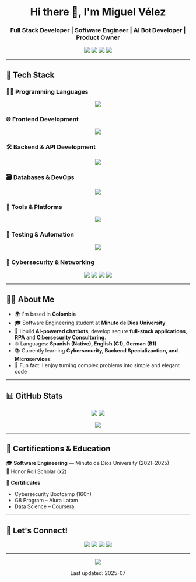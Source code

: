 <h1 align="center">Hi there 👋, I'm Miguel Vélez</h1>
<h3 align="center">Full Stack Developer | Software Engineer | AI Bot Developer | Product Owner</h3>

<p align="center">
  <a href="https://github.com/IronMike524"><img src="https://img.shields.io/github/followers/IronMike524?label=Follow&style=social"></a>
  <a href="https://www.linkedin.com/in/miguelvelezz"><img src="https://img.shields.io/badge/LinkedIn-blue?logo=linkedin&logoColor=white&style=flat-square"></a>
  <a href="mailto:miguel.velez.dev@gmail.com"><img src="https://img.shields.io/badge/Gmail-D14836?logo=gmail&logoColor=white&style=flat-square"></a>
  <a href="https://www.miguelvelezdev.com/"><img src="https://img.shields.io/badge/Portfolio-222?logo=google-chrome&logoColor=white&style=flat-square"></a>
</p>

---

## 🚀 Tech Stack

### 👨‍💻 Programming Languages
<p align="center">
  <img src="https://skillicons.dev/icons?i=python,js,ts,php,java&theme=light" />
</p>

### 🌐 Frontend Development
<p align="center">
  <img src="https://skillicons.dev/icons?i=html,css,angular,bootstrap,figma&theme=light" />
</p>

### 🛠️ Backend & API Development
<p align="center">
  <img src="https://skillicons.dev/icons?i=nodejs,django,flask,fastapi&theme=light" />
</p>

### 🗃️ Databases & DevOps
<p align="center">
  <img src="https://skillicons.dev/icons?i=mysql,sqlite,docker,linux,maven&theme=light" />
</p>

### 🧰 Tools & Platforms
<p align="center">
  <img src="https://skillicons.dev/icons?i=github,git,vscode,idea,wordpress,postman,stackoverflow&theme=light" />
</p>

### 🧪 Testing & Automation
<p align="center">
  <img src="https://skillicons.dev/icons?i=selenium&theme=light" />
</p>

### 🔐 Cybersecurity & Networking
<p align="center">
  <img src="https://skillicons.dev/icons?i=wireshark&theme=light" />
  <img src="https://img.shields.io/badge/Nmap-004579?style=for-the-badge&logo=nmap&logoColor=white" />
  <img src="https://img.shields.io/badge/Cisco%20Packet%20Tracer-1BA0D7?style=for-the-badge&logo=cisco&logoColor=white" />
  <img src="https://img.shields.io/badge/ISO%2027001%20Compliance-blue?style=for-the-badge" />
</p>


---

## 🧑‍💻 About Me

- 🌍 I'm based in **Colombia**
- 🎓 Software Engineering student at **Minuto de Dios University**
- 🤖 I build **AI-powered chatbots**, develop secure **full-stack applications**, **RPA** and **Cibersecurity Consultoring**.
- 🌐 Languages: **Spanish (Native), English (C1), German (B1)**
- 📚 Currently learning **Cybersecurity, Backend Specializaction, and Microservices**
- 🧩 Fun fact: I enjoy turning complex problems into simple and elegant code

---

## 📊 GitHub Stats

<p align="center">
  <img src="https://github-readme-stats.vercel.app/api?username=IronMike524&show_icons=true&theme=github_dark" />
  <img src="https://github-readme-streak-stats.herokuapp.com?user=IronMike524&theme=blueberry_duo" />
</p>
<p align="center">
  <img src="https://github-readme-stats.vercel.app/api/top-langs/?username=IronMike524&layout=compact&theme=github_dark" />
</p>

---

## 🧠 Certifications & Education

🎓 **Software Engineering** — Minuto de Dios University (2021–2025)  
🏅 Honor Roll Scholar (x2)

📜 **Certificates**  
- Cybersecurity Bootcamp (160h)  
- G8 Program – Alura Latam  
- Data Science – Coursera

---

## 🤝 Let's Connect!

<p align="center">
  <a href="https://linkedin.com/in/miguelvelezz"><img src="https://img.shields.io/badge/LinkedIn-0077B5?style=for-the-badge&logo=linkedin&logoColor=white"></a>
  <a href="https://github.com/IronMike524"><img src="https://img.shields.io/badge/GitHub-181717?style=for-the-badge&logo=github&logoColor=white"></a>
  <a href="mailto:miguel.velez.dev@gmail.com"><img src="https://img.shields.io/badge/Gmail-D14836?style=for-the-badge&logo=gmail&logoColor=white"></a>
  <a href="https://www.miguelvelezdev.com"><img src="https://img.shields.io/badge/Portfolio-333333?style=for-the-badge&logo=Google-Chrome&logoColor=white"></a>
</p>

---

<p align="center">
  <img src="https://komarev.com/ghpvc/?username=IronMike524&style=flat-square" />
</p>

<p align="center">Last updated: 2025-07</p>
